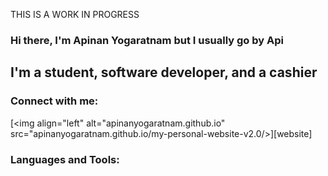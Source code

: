 THIS IS A WORK IN PROGRESS
### Hi there, I'm Apinan Yogaratnam but I usually go by Api

## I'm a student, software developer, and a cashier

### Connect with me:

[<img align="left" alt="apinanyogaratnam.github.io" 
src="apinanyogaratnam.github.io/my-personal-website-v2.0/>][website]

### Languages and Tools:

